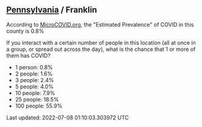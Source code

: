 
## [Pennsylvania](/united-states/pennsylvania) / Franklin

According to [MicroCOVID.org](http://microcovid.org),
the "Estimated Prevalence" of COVID in this county is 0.8%

If you interact with a certain number of people in this location
(all at once in a group, or spread out across the day), what is the chance that
1 or more of them has COVID?

- 1 person: 0.8%
- 2 people: 1.6%
- 3 people: 2.4%
- 5 people: 4.0%
- 10 people: 7.9%
- 25 people: 18.5%
- 100 people: 55.9%

Last updated: 2022-07-08 01:10:03.303972 UTC

